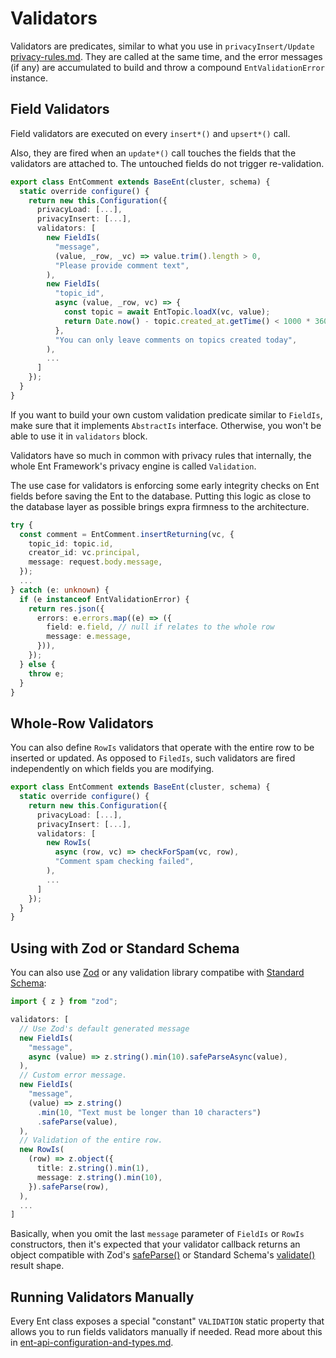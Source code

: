 # Validators

Validators are predicates, similar to what you use in  `privacyInsert/Update` [privacy-rules.md](privacy-rules.md "mention"). They are called at the same time, and the error messages (if any) are accumulated to build and throw a compound `EntValidationError` instance.

## Field Validators

Field validators are executed on every `insert*()`  and `upsert*()` call.

Also, they are fired when an `update*()` call touches the fields that the validators are attached to. The untouched fields do not trigger re-validation.

```typescript
export class EntComment extends BaseEnt(cluster, schema) {
  static override configure() {
    return new this.Configuration({
      privacyLoad: [...],
      privacyInsert: [...],
      validators: [
        new FieldIs(
          "message",
          (value, _row, _vc) => value.trim().length > 0,
          "Please provide comment text",
        ),
        new FieldIs(
          "topic_id",
          async (value, _row, vc) => {
            const topic = await EntTopic.loadX(vc, value);
            return Date.now() - topic.created_at.getTime() < 1000 * 3600 * 24;
          },
          "You can only leave comments on topics created today",
        ),
        ...
      ]
    });
  }
}
```

If you want to build your own custom validation predicate similar to `FieldIs`, make sure that it implements `AbstractIs` interface. Otherwise, you won't be able to use it in `validators` block.

Validators have so much in common with privacy rules that internally, the whole Ent Framework's privacy engine is called `Validation`.

The use case for validators is enforcing some early integrity checks on Ent fields before saving the Ent to the database. Putting this logic as close to the database layer as possible brings expra firmness to the architecture.

```typescript
try {
  const comment = EntComment.insertReturning(vc, {
    topic_id: topic.id,
    creator_id: vc.principal,
    message: request.body.message,
  });
  ...
} catch (e: unknown) {
  if (e instanceof EntValidationError) {
    return res.json({
      errors: e.errors.map((e) => ({
        field: e.field, // null if relates to the whole row
        message: e.message,
      })),
    });
  } else {
    throw e;
  }
}
```

## Whole-Row Validators

You can also define `RowIs` validators that operate with the entire row to be inserted or updated. As opposed to `FiledIs`, such validators are fired independently on which fields you are modifying.

```typescript
export class EntComment extends BaseEnt(cluster, schema) {
  static override configure() {
    return new this.Configuration({
      privacyLoad: [...],
      privacyInsert: [...],
      validators: [
        new RowIs(
          async (row, vc) => checkForSpam(vc, row),
          "Comment spam checking failed",
        ),
        ...
      ]
    });
  }
}
```

## Using with Zod or Standard Schema

You can also use [Zod](https://zod.dev) or any validation library compatibe with [Standard Schema](https://standardschema.dev):

```typescript
import { z } from "zod";

validators: [
  // Use Zod's default generated message
  new FieldIs(
    "message",
    async (value) => z.string().min(10).safeParseAsync(value),
  ),
  // Custom error message.
  new FieldIs(
    "message",
    (value) => z.string()
      .min(10, "Text must be longer than 10 characters")
      .safeParse(value),
  ),
  // Validation of the entire row.
  new RowIs(
    (row) => z.object({
      title: z.string().min(1),
      message: z.string().min(10),
    }).safeParse(row),
  ),
  ...
]
```

Basically, when you omit the last `message` parameter of `FieldIs` or `RowIs` constructors, then it's expected that your validator callback returns an object compatible with Zod's [safeParse()](https://zod.dev/?id=safeparse) or Standard Schema's [validate()](https://standardschema.dev) result shape.

## Running Validators Manually

Every Ent class exposes a special "constant" `VALIDATION` static property that allows you to run fields validators manually if needed. Read more about this in [ent-api-configuration-and-types.md](../ent-api-configuration-and-types.md "mention").
